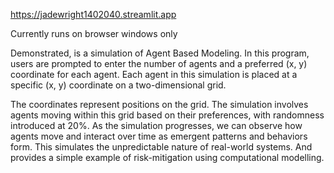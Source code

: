 https://jadewright1402040.streamlit.app

Currently runs on browser windows only

Demonstrated, is a simulation of Agent Based Modeling.
In this program, users are prompted to enter the number of agents and a preferred (x, y) coordinate for each agent. 
Each agent in this simulation is placed at a specific (x, y) coordinate on a two-dimensional grid. 

The coordinates represent positions on the grid.
The simulation involves agents moving within this grid based on their preferences, with randomness introduced at 20%.
As the simulation progresses, we can observe how agents move and interact over time as emergent patterns and behaviors form.
This simulates the unpredictable nature of real-world systems.
And provides a simple example of risk-mitigation using computational modelling. 
